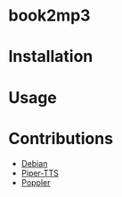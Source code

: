 # book2mp3

# Installation 

# Usage

# Contributions 
- [Debian](https://www.debian.org/)
- [Piper-TTS](https://github.com/rhasspy/piper)
- [Poppler](https://poppler.freedesktop.org/)

